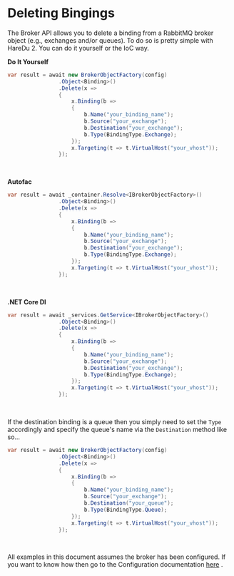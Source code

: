 # Deleting Bingings

The Broker API allows you to delete a binding from a RabbitMQ broker object (e.g., exchanges and/or queues). To do so is pretty simple with HareDu 2. You can do it yourself or the IoC way.

**Do It Yourself**

```csharp
var result = await new BrokerObjectFactory(config)
                .Object<Binding>()
                .Delete(x =>
                {
                    x.Binding(b =>
                    {
                        b.Name("your_binding_name");
                        b.Source("your_exchange");
                        b.Destination("your_exchange");
                        b.Type(BindingType.Exchange);
                    });
                    x.Targeting(t => t.VirtualHost("your_vhost"));
                });
```
<br>

**Autofac**

```csharp
var result = await _container.Resolve<IBrokerObjectFactory>()
                .Object<Binding>()
                .Delete(x =>
                {
                    x.Binding(b =>
                    {
                        b.Name("your_binding_name");
                        b.Source("your_exchange");
                        b.Destination("your_exchange");
                        b.Type(BindingType.Exchange);
                    });
                    x.Targeting(t => t.VirtualHost("your_vhost"));
                });
```
<br>

**.NET Core DI**

```csharp
var result = await _services.GetService<IBrokerObjectFactory>()
                .Object<Binding>()
                .Delete(x =>
                {
                    x.Binding(b =>
                    {
                        b.Name("your_binding_name");
                        b.Source("your_exchange");
                        b.Destination("your_exchange");
                        b.Type(BindingType.Exchange);
                    });
                    x.Targeting(t => t.VirtualHost("your_vhost"));
                });
```
<br>

If the destination binding is a queue then you simply need to set the ```Type``` accordingly and specify the queue's name via the ```Destination``` method like so...

```csharp
var result = await new BrokerObjectFactory(config)
                .Object<Binding>()
                .Delete(x =>
                {
                    x.Binding(b =>
                    {
                        b.Name("your_binding_name");
                        b.Source("your_exchange");
                        b.Destination("your_queue");
                        b.Type(BindingType.Queue);
                    });
                    x.Targeting(t => t.VirtualHost("your_vhost"));
                });
```
<br>

All examples in this document assumes the broker has been configured. If you want to know how then go to the Configuration documentation [here](https://github.com/ahives/HareDu2/blob/master/docs/configuration.md) .

